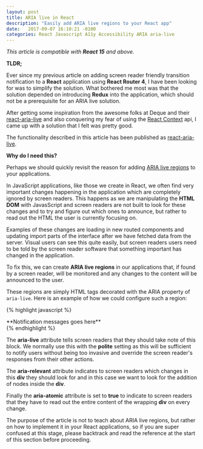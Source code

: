 ```yaml
---
layout: post
title: ARIA live in React
description: "Easily add ARIA live regions to your React app"
date:   2017-09-07 16:10:21 -0100
categories: React Javascript A11y Accessibility ARIA aria-live
---
```


*This article is compatible with **React 15** and above.*

**TLDR;**

Ever since my previous article on adding screen reader friendly transition notification to a **React** application using **React Router 4**,
I have been looking for was to simplify the solution. What bothered me most was that the solution depended on introducing **Redux** into
the application, which should not be a prerequisite for an ARIA live solution.

After getting some inspiration from the awesome folks at Deque and their <a href="https://github.com/dequelabs/ngA11y" target="_blank">react-aria-live</a> and
also conquering my fear of using the <a href="https://facebook.github.io/react/docs/context.html" target="_blank">React Context</a> api, I came
up with a solution that I felt was pretty good.

The functionality described in this article has been published as  <a href="https://www.npmjs.com/package/react-aria-live" target="_blank">react-aria-live</a>.

**Why do I need this?**

Perhaps we should quickly revisit the reason for adding <a href="https://www.w3.org/TR/wai-aria/states_and_properties#attrs_liveregions" target="_blank">ARIA live regions</a>
to your applications.

In JavaScript applications, like those we create in React, we often find very important changes happening in the application which are completely ignored by
screen readers. This happens as we are manipulating the **HTML DOM** with JavasScript and screen readers are not built to look for these changes and to try
and figure out which ones to announce, but rather to read out the HTML the user is currently focusing on.

Examples of these changes are loading in new routed components and updating import parts of the interface after we have fetched data from the server. Visual users
can see this quite easily, but screen readers users need to be told by the screen reader software that something important has changed in the application.

To fix this, we can create **ARIA live regions** in our applications that, if found by a screen reader, will be monitored and any changes to the content
will be announced to the user.

These regions are simply HTML tags decorated with the ARIA property of `aria-live`. Here is an example of how we could configure such a region:

{% highlight javascript %}
<div aria-live="polite"
     aria-atomic="true"
     aria-relevant="additions">
        **Notification messages goes here**
</div>
{% endhighlight %}

The **aria-live** attribute tells screen readers that they should take note of this block. We normally use this with the **polite** setting as this
will be sufficient to notify users without being too invasive and override the screen reader's responses from their other actions.

The **aria-relevant** attribute
indicates to screen readers which changes in this **div** they should look for and in this case we want to look for the addition of nodes inside the **div**.

Finally the **aria-atomic** attribute is set to **true** to indicate to screen readers that they have to read out the
entire content of the wrapping **div** on every change.

The purpose of the article is not to teach about ARIA live regions, but rather on how to implement it in your React applications, so if you are
super confused at this stage, please backtrack and read the reference at the start of this section before proceeding.